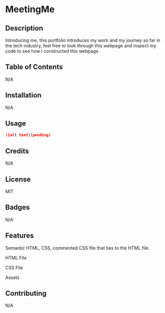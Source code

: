 # MeetingMe


## Description 

Introducing me, this portfolio introduces my work and my journey so far in the tech industry, feel free to look through this webpage and inspect my code to see how I constructed this webpage.


## Table of Contents

N/A

## Installation

N/A

## Usage 



```md
![alt text](pending)
```

## Credits

N/A


## License

MIT

## Badges

N/A

## Features

Semantic HTML, CSS, commented CSS file that ties to the HTML file.

HTML File

CSS File

Assets

## Contributing

N/A
